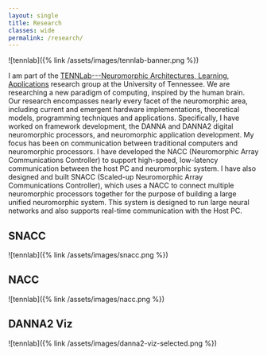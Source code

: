 ```yaml
---
layout: single
title: Research
classes: wide
permalink: /research/
---
```

![tennlab]({% link /assets/images/tennlab-banner.png %})

I am part of the [TENNLab---Neuromorphic Architectures, Learning, Applications](http://neuromorphic.eecs.utk.edu/) research group at the University of Tennessee.
We are researching a new paradigm of computing, inspired by the human brain.
Our research encompasses nearly every facet of the neuromorphic area, including current and emergent hardware implementations, theoretical models, programming techniques and applications.
Specifically, I have worked on framework development, the DANNA and DANNA2 digital neuromorphic processors, and neuromorphic application development.
My focus has been on communication between traditional computers and neuromorphic processors.
I have developed the NACC (Neuromorphic Array Communications Controller) to support high-speed, low-latency communication between the host PC and neuromorphic system.
I have also designed and built SNACC (Scaled-up Neuromorphic Array Communications Controller), which uses a NACC to connect multiple neuromorphic processors together for the purpose of building a large unified neuromorphic system.
This system is designed to run large neural networks and also supports real-time communication with the Host PC.

## SNACC
![tennlab]({% link /assets/images/snacc.png %})

## NACC
![tennlab]({% link /assets/images/nacc.png %})

## DANNA2 Viz
![tennlab]({% link /assets/images/danna2-viz-selected.png %})
